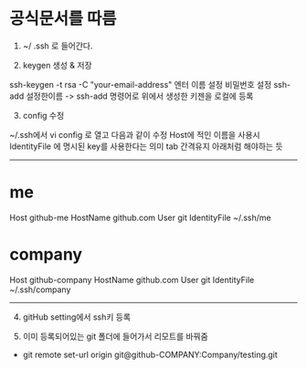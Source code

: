
# 공식문서를 따름 

1. ~/ .ssh 로 들어간다.

2. keygen 생성 & 저장

  ssh-keygen -t rsa -C "your-email-address" 엔터
  이름 설정
  비밀번호 설정
  ssh-add 설정한이름 -> ssh-add 명령어로 위에서 생성한 키젠을 로컬에 등록

3. config 수정 

  ~/.ssh에서 vi config 로 열고 다음과 같이 수정 
  Host에 적인 이름을 사용시 IdentityFile 에 명시된 key를 사용한다는 의미
  tab 간격유지 아래처럼 해야하는 듯
  - - -
  # me
  Host github-me
      HostName github.com
      User git
      IdentityFile ~/.ssh/me

  # company
  Host github-company
      HostName github.com
      User git
      IdentityFile ~/.ssh/company
  - - -

4. gitHub setting에서 ssh키 등록 

5. 이미 등록되어있는 git 폴더에 들어가서 리모트를 바꿔줌 
 - git remote set-url origin git@github-COMPANY:Company/testing.git 
